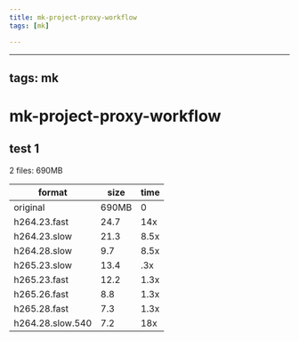 ```yaml
---
title: mk-project-proxy-workflow
tags: [mk]

---
```


---
tags: mk
---


# mk-project-proxy-workflow

## test 1

2 files: 690MB

| format | size | time |
| ------ | ---- | ---- |
| original | 690MB | 0 |
| h264.23.fast | 24.7 | 14x |
| h264.23.slow | 21.3 | 8.5x |
| h264.28.slow | 9.7 | 8.5x |
| h265.23.slow | 13.4 | .3x |
| h265.23.fast | 12.2 | 1.3x |
| h265.26.fast | 8.8 | 1.3x |
| h265.28.fast | 7.3 | 1.3x |
| h264.28.slow.540 | 7.2 | 18x | 



